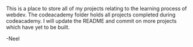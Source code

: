 This is a place to store all of my projects relating to the learning process 
of webdev. The codeacademy folder holds all projects completed during 
codeacademy. I will update the README and commit on more projects which have yet to be built.

-Neel